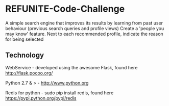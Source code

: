 # REFUNITE-Code-Challenge
A simple search engine that improves its results by learning from past user behaviour (previous search queries and profile views)
Create a 'people you may know' feature. Next to each recommended profile, indicate the reason for being selected

Technology
----------
WebService - developed using the awesome Flask, found here http://flask.pocoo.org/

Python 2.7 & > - http://www.python.org 

Redis for python - sudo pip install redis, found here https://pypi.python.org/pypi/redis

